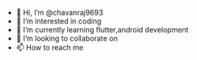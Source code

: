 - 👋 Hi, I’m @chavanraj9693
- 👀 I’m interested in coding
- 🌱 I’m currently learning flutter,android development
- 💞️ I’m looking to collaborate on 
- 📫 How to reach me 

<!---
chavanraj9693/chavanraj9693 is a ✨ special ✨ repository because its `README.md` (this file) appears on your GitHub profile.
You can click the Preview link to take a look at your changes.
--->
